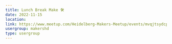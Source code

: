 ```yaml
---
title: Lunch Break Make 🛠️
date: 2022-11-15
location: 
link: https://www.meetup.com/Heidelberg-Makers-Meetup/events/mvqjtsydcpbtb/
usergroup: makershd
type: usergroup
---
```

